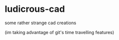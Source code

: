 
# ludicrous-cad

some rather strange cad creations

(im taking advantage of git's time travelling features)

